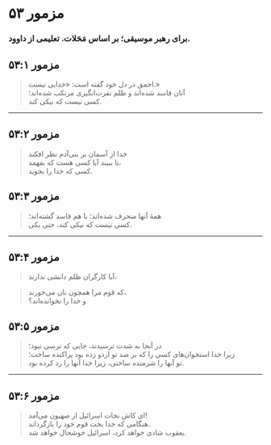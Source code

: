 # مزمور ۵۳

### برای رهبر موسیقی؛ بر اساس مَحَلات. تعلیمی از داوود.

## مزمور ۵۳:۱

> احمق در دل خود گفته است: «خدایی نیست.»  
> آنان فاسد شده‌اند و ظلم نفرت‌انگیزی مرتکب شده‌اند؛  
> کسی نیست که نیکی کند.

---

## مزمور ۵۳:۲

> خدا از آسمان بر بنی‌آدم نظر افکند  
> تا ببیند آیا کسی هست که بفهمد،  
> کسی که خدا را بجوید.

## مزمور ۵۳:۳

> همهٔ آنها منحرف شده‌اند؛ با هم فاسد گشته‌اند؛  
> کسی نیست که نیکی کند، حتی یکی.

---

## مزمور ۵۳:۴

> آیا کارگران ظلم دانشی ندارند،

> که قوم مرا همچون نان می‌خورند،  
> و خدا را نخوانده‌اند؟

## مزمور ۵۳:۵

> در آنجا به شدت ترسیدند، جایی که ترسی نبود؛  
> زیرا خدا استخوان‌های کسی را که بر ضد تو اردو زده بود پراکنده ساخت؛  
> تو آنها را شرمنده ساختی، زیرا خدا آنها را رد کرده بود.

---

## مزمور ۵۳:۶

> ای کاش نجات اسرائیل از صهیون می‌آمد!  
> هنگامی که خدا بخت قوم خود را بازگرداند،  
> یعقوب شادی خواهد کرد، اسرائیل خوشحال خواهد شد.
